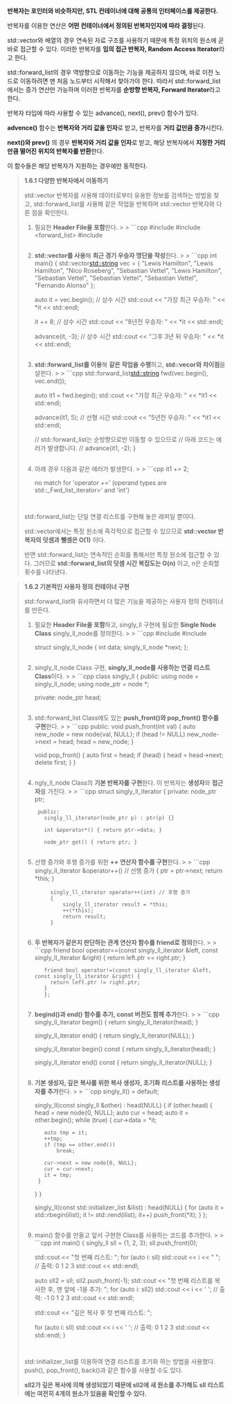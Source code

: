**반복자는 포인터와 비슷하지만, STL 컨테이너에 대해 공통의 인터페이스를 제공한다.**

반복자를 이용한 연산은 **어떤 컨테이너에서 정의된 반복자인지에 따라 결정**된다.

std::vector와 배열의 경우 연속된 자료 구조를 사용하기 때문에 특정 위치의 원소에 곧바로 접근할 수 있다. 이러한 반복자를 **임의 접근 반복자, Random Access Iterator**라고 한다.

std::forward_list의 경우 역방향으로 이동하는 기능을 제공하지 않으며, 바로 이전 노드로 이동하려면 맨 처음 노드부터 시작해서 찾아가야 한다. 따라서 std::forward_list에서는 증가 연산만 가능하며 이러한 반복자를 **순방향 반복자, Forward Iterator**라고 한다.

반복자 타입에 따라 사용할 수 있는 advance(), next(), prev() 함수가 있다.

**advence()** 함수는 **반복자와 거리 값을 인자**로 받고, 반복자를 **거리 값만큼 증가**시킨다.

**next()와 prev()** 의 경우 **반복자와 거리 값을 인자**로 받고, 해당 반복자에서 **지정한 거리만큼 떨어진 위치의 반복자를 반환**한다.

이 함수들은 해당 반복자가 지원하는 경우에만 동작한다.

> **1.6.1 다양한 반복자에서 이동하기**
>
>
> std::vector 반복자를 사용해 데이터로부터 유용한 정보를 검색하는 방법을 찾고, std::forward_list를 사용해 같은 작업을 반복하며 std::vector 반복자와 다른 점을 확인한다.
>
> 1. 필요한 **Header File을 포함**한다.
     >
     >     ```cpp
>     #include <iostream>
>     #include <forward_list>
>     #include <vector>
>     ```
>
> 2. **std::vector를 사용**해 **최근 경기 우승자 명단을 작성**한다.
     >
     >     ```cpp
>     int main() {
>       std::vector<std::string> vec = {
>               "Lewis Hamilton", "Lewis Hamilton", "Nico Roseberg",
>               "Sebastian Vettel", "Lewis Hamilton", "Sebastian Vettel",
>               "Sebastian Vettel", "Sebastian Vettel", "Fernando Alonso"
>       };
>     
>       auto it = vec.begin(); // 상수 시간
>       std::cout << "가장 최근 우승자: " << *it << std::endl;
>     
>       it += 8; // 상수 시간
>       std::cout << "8년전 우승자: " << *it << std::endl;
>     
>       advance(it, -3); // 상수 시간
>       std::cout << "그후 3년 뒤 우승자: " << *it << std::endl;
>     ```
>
> 3. **std::forward_list를 이용**해 **같은 작업을 수행**하고, **std::vecor와 차이점**을 살핀다.
     >
     >     ```cpp
>     std::forward_list<std::string> fwd(vec.begin(), vec.end());
>     
>       auto it1 = fwd.begin();
>       std::cout << "가장 최근 우승자: " << *it1 << std::endl;
>     
>       advance(it1, 5); // 선형 시간
>       std::cout << "5년전 우승자: " << *it1 << std::endl;
>     
>       // std::forward_list는 순방향으로만 이동할 수 있으므로
>       // 아래 코드는 에러가 발생합니다.
>       // advance(it1, -2);
>     }
>     ```
>
> 4. 아래 경우 다음과 같은 에러가 발생한다.
     >
     >     ```cpp
>     it1 += 2;
>     
>     no match for 'operator +=' (operand types are std::_Fwd_list_iterator<int>>' and 'int')
>     ```
>
>
> std::forward_list는 단일 연결 리스트를 구현해 놓은 래퍼일 뿐이다.
>
> std::vector에서는 특정 원소에 즉각적으로 접근할 수 있으므로 **std::vector 반복자의 덧셈과 뺄셈은 O(1)** 이다.
>
> 반면 std::forward_list는 연속적인 순회를 통해서만 특정 원소에 접근할 수 있다. 그러므로 **std::forward_list의 덧셈 시간 복잡도는 O(n)** 이고, n은 순회할 횟수를 나타낸다.
>

> **1.6.2 기본적인 사용자 정의 컨테이너 구현**
>
>
> std::forward_list와 유사하면서 더 많은 기능을 제공하는 사용자 정의 컨테이너를 만든다.
>
> 1. 필요한 **Header File을 포함**하고, singly_ll 구현에 필요한 **Single Node Class** singly_ll_node를 정의한다.
     >
     >     ```cpp
>     #include <iostream>
>     #include <algorithm>
>     
>     struct singly_ll_node {
>       int data;
>       singly_ll_node *next;
>     };
>     ```
>
> 2. singly_ll_node Class 구현, **singly_ll_node를 사용하는 연결 리스트 Class**이다.
     >
     >     ```cpp
>     class singly_ll {
>     public:
>       using node = singly_ll_node;
>       using node_ptr = node *;
>     
>     private:
>       node_ptr head;
>     ```
>
> 3. std::forward_list Class에도 있는 **push_front()와 pop_front() 함수를 구현**한다.
     >
     >     ```cpp
>     public:
>       void push_front(int val) {
>         auto new_node = new node{val, NULL};
>         if (head != NULL)
>             new_node->next = head;
>         head = new_node;
>       }
>     
>       void pop_front() {
>         auto first = head;
>         if (head) {
>             head = head->next;
>             delete first;
>         }
>       }
>     ```
>
> 4. ngly_ll_node Class의 **기본 반복자를 구현**한다. 이 반복자는 **생성자**와 **접근자**를 가진다.
     >
     >     ```cpp
>     	struct singly_ll_iterator {
>     	  private:
>           node_ptr ptr;
>     	
>     	  public:
>           singly_ll_iterator(node_ptr p) : ptr(p) {}
>     	
>           int &operator*() { return ptr->data; }
>     	
>           node_ptr get() { return ptr; }
>     ```
>
> 5. 선행 증가와 후행 증가를 위한 **++ 연산자 함수를 구현**한다.
     >
     >     ```cpp
>     			singly_ll_iterator &operator++() // 선행 증가
>     		  {
>     		      ptr = ptr->next;
>     		      return *this;
>     		  }
>     		
>     		  singly_ll_iterator operator++(int) // 후행 증가
>     		  {
>     		      singly_ll_iterator result = *this;
>     		      ++(*this);
>     		      return result;
>     		  }
>     ```
>
> 6. **두 반복자가 같은지 판단하는 관계 연산자 함수를 friend로 정의**한다.
     >
     >     ```cpp
>     			friend bool operator==(const singly_ll_iterator &left, const singly_ll_iterator &right) {
>     	      return left.ptr == right.ptr;
>     	    }
>     			
>     	    friend bool operator!=(const singly_ll_iterator &left, const singly_ll_iterator &right) {
>     	      return left.ptr != right.ptr;
>     	    }
>     		};
>     ```
>
> 7. **begind()과 end() 함수를 추가, const 버전도 함께 추가**한다.
     >
     >     ```cpp
>     singly_ll_iterator begin() { return singly_ll_iterator(head); }
>     
>     singly_ll_iterator end() { return singly_ll_iterator(NULL); }
>     
>     singly_ll_iterator begin() const { return singly_ll_iterator(head); }
>     
>     singly_ll_iterator end() const { return singly_ll_iterator(NULL); }
>     ```
>
> 8. **기본 생성자, 깊은 복사를 위한 복사 생성자, 초기화 리스트를 사용하는 생성자를 추가**한다.
     >
     >     ```cpp
>     singly_ll() = default;
>     
>     singly_ll(const singly_ll &other) : head(NULL) {
>       if (other.head) {
>         head = new node{0, NULL};
>         auto cur = head;
>         auto it = other.begin();
>         while (true) {
>     	    cur->data = *it;
>     	
>     	    auto tmp = it;
>     	    ++tmp;
>     	    if (tmp == other.end())
>     		    break;
>     	
>     	    cur->next = new node{0, NULL};
>     	    cur = cur->next;
>     	    it = tmp;
>         }
>       }
>     }
>     
>     singly_ll(const std::initializer_list<int> &ilist) : head(NULL) {
>       for (auto it = std::rbegin(ilist); it != std::rend(ilist); it++)
>         push_front(*it);
>     	}
>     };
>     ```
>
> 9. main() 함수를 만들고 앞서 구현한 Class를 사용하는 코드를 추가한다.
     >
     >     ```cpp
>     int main() {
>       singly_ll sll = {1, 2, 3};
>       sll.push_front(0);
>     
>       std::cout << "첫 번째 리스트: ";
>       for (auto i: sll)
>         std::cout << i << " "; // 출력: 0 1 2 3
>       std::cout << std::endl;
>     
>       auto sll2 = sll;
>       sll2.push_front(-1);
>       std::cout << "첫 번째 리스트를 복사한 후, 맨 앞에 -1을 추가: ";
>       for (auto i: sll2)
>         std::cout << i << ' '; // 출력: -1 0 1 2 3
>       std::cout << std::endl;
>     
>       std::cout << "깊은 복사 후 첫 번째 리스트: ";
>     
>       for (auto i: sll)
>         std::cout << i << ' '; // 출력: 0 1 2 3
>       std::cout << std::endl;
>     }
>     ```
>
>
> std::initializer_list를 이용하여 연결 리스트를 초기화 하는 방법을 사용했다. push(), pop_front(), back()과 같은 함수를 사용할 수도 있다.
>
> **sll2가 깊은 복사에 의해 생성되었기 때문에 sll2에 새 원소를 추가해도 sll 리스트에는 여전히 4개의 원소가 있음을 확인할 수 있다.**
>
